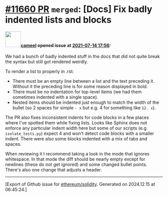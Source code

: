 # [\#11660 PR](https://github.com/ethereum/solidity/pull/11660) `merged`: [Docs] Fix badly indented lists and blocks

#### <img src="https://avatars.githubusercontent.com/u/137030?v=4" width="50">[cameel](https://github.com/cameel) opened issue at [2021-07-14 17:56](https://github.com/ethereum/solidity/pull/11660):

We had a bunch of badly indented stuff in the docs that did not quite break the syntax but still got rendered weirdly.

To render a list to properly in .rst:
- There must be an empty line between a list and the text preceding it. Without it the preceding line is for some reason displayed in bold.
- There must be no indentation for top-level items (we had them sometimes indented with a single space).
- Nested items should be indented just enough to match the width of the bullet (so 2 spaces for simple `- x` but e.g. 4 for something like `12. x`).

The PR also fixes inconsistent indents for code blocks in a few places where I've spotted them while fixing lists. Looks like Sphinx does not enforce any particular indent width here but some of our scripts (e.g. `isolate_tests.py`) expect 4 and won't detect code blocks with a smaller indent. There were also some blocks indented with a mix of tabs and spaces.

When reviewing it I recommend taking a look in the mode that ignores whitespace. In that mode the diff should be nearly empty except for newlines (these do not get ignored) and some changed bullet points. There's also one change that adjusts a header.




-------------------------------------------------------------------------------



[Export of Github issue for [ethereum/solidity](https://github.com/ethereum/solidity). Generated on 2024.12.15 at 06:45:24.]
